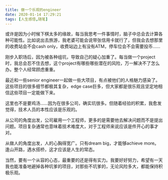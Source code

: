 ```yaml
---
title: 做一个乐观的engineer
date: 2020-01-14 17:29:21
tags: [人生感悟,随笔]
---
```


或许是因为小时候下棋太多的缘故，每当我思考一件事情时，脑子中总会去计算各种可能性。比如说出去旅游，我老婆可能会说带张信用卡就行了，但我会去想那里的收费站会不会cash only，收费站边上有没有ATM，停车位会不会需要投币……

刚步入职场后，因为被各种组坑，导致自己的疑心加重了。每当做一个project时，我总会忍不住去想，这个project有哪些哪些潜在的风险，万一解决不了怎么办。整个人经常顾虑重重。

最近和一些senior engineer一起做一些大项目，有点被他们的人格魅力感染了。这些项目的很多细节都极其复杂，edge case巨多，但大家都是很乐观且坚定地相信这些项目一定能做下来。

这里也不是要鸡汤……因为在很多公司，确实坑很多。但随着经验的积累，我愈发觉得，技术人员的本性应该是乐观的。

从公司的角度出发，公司雇用一个工程师，更多的是需要他去解决问题而不是提出问题。项目复杂通常也意味着技术难度大，对于工程师来说应该是件开心的事才对。

从做人的角度出发，人的心胸得宽广。只有dream big，才能够achieve more。逢山开路，遇水搭桥，这才应该是人生的常态。

当然，要有一个从容的心态，最重要的还是得有实力。我要好好努力，希望有一天我也能准备地避掉各种坑爹的项目，对那些不坑爹的，无论风险多大，都能保持积极乐观。

